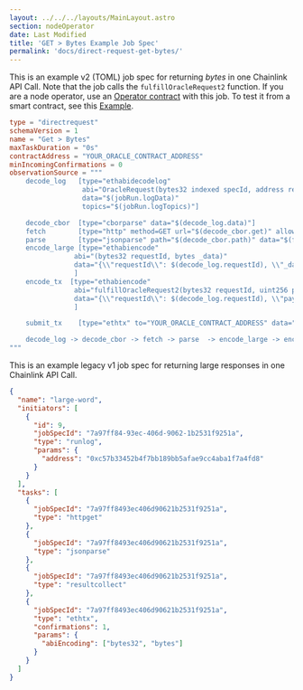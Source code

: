 ```yaml
---
layout: ../../../layouts/MainLayout.astro
section: nodeOperator
date: Last Modified
title: 'GET > Bytes Example Job Spec'
permalink: 'docs/direct-request-get-bytes/'
---
```


This is an example v2 (TOML) job spec for returning _bytes_ in one Chainlink API Call. Note that the job calls the `fulfillOracleRequest2` function. If you are a node operator, use an [Operator contract](https://github.com/smartcontractkit/chainlink/blob/develop/contracts/src/v0.7/Operator.sol) with this job.
To test it from a smart contract, see this [Example](/any-api/get-request/examples/large-responses/).

```toml
type = "directrequest"
schemaVersion = 1
name = "Get > Bytes"
maxTaskDuration = "0s"
contractAddress = "YOUR_ORACLE_CONTRACT_ADDRESS"
minIncomingConfirmations = 0
observationSource = """
    decode_log   [type="ethabidecodelog"
                  abi="OracleRequest(bytes32 indexed specId, address requester, bytes32 requestId, uint256 payment, address callbackAddr, bytes4 callbackFunctionId, uint256 cancelExpiration, uint256 dataVersion, bytes data)"
                  data="$(jobRun.logData)"
                  topics="$(jobRun.logTopics)"]

    decode_cbor  [type="cborparse" data="$(decode_log.data)"]
    fetch        [type="http" method=GET url="$(decode_cbor.get)" allowUnrestrictedNetworkAccess="true"]
    parse        [type="jsonparse" path="$(decode_cbor.path)" data="$(fetch)"]
    encode_large [type="ethabiencode"
                abi="(bytes32 requestId, bytes _data)"
                data="{\\"requestId\\": $(decode_log.requestId), \\"_data\\": $(parse)}"
                ]
    encode_tx  [type="ethabiencode"
                abi="fulfillOracleRequest2(bytes32 requestId, uint256 payment, address callbackAddress, bytes4 callbackFunctionId, uint256 expiration, bytes calldata data)"
                data="{\\"requestId\\": $(decode_log.requestId), \\"payment\\":   $(decode_log.payment), \\"callbackAddress\\": $(decode_log.callbackAddr), \\"callbackFunctionId\\": $(decode_log.callbackFunctionId), \\"expiration\\": $(decode_log.cancelExpiration), \\"data\\": $(encode_large)}"
                ]

    submit_tx    [type="ethtx" to="YOUR_ORACLE_CONTRACT_ADDRESS" data="$(encode_tx)"]

    decode_log -> decode_cbor -> fetch -> parse  -> encode_large -> encode_tx -> submit_tx
"""

```

This is an example legacy v1 job spec for returning large responses in one Chainlink API Call.

```json
{
  "name": "large-word",
  "initiators": [
    {
      "id": 9,
      "jobSpecId": "7a97ff84-93ec-406d-9062-1b2531f9251a",
      "type": "runlog",
      "params": {
        "address": "0xc57b33452b4f7bb189bb5afae9cc4aba1f7a4fd8"
      }
    }
  ],
  "tasks": [
    {
      "jobSpecId": "7a97ff8493ec406d90621b2531f9251a",
      "type": "httpget"
    },
    {
      "jobSpecId": "7a97ff8493ec406d90621b2531f9251a",
      "type": "jsonparse"
    },
    {
      "jobSpecId": "7a97ff8493ec406d90621b2531f9251a",
      "type": "resultcollect"
    },
    {
      "jobSpecId": "7a97ff8493ec406d90621b2531f9251a",
      "type": "ethtx",
      "confirmations": 1,
      "params": {
        "abiEncoding": ["bytes32", "bytes"]
      }
    }
  ]
}
```

